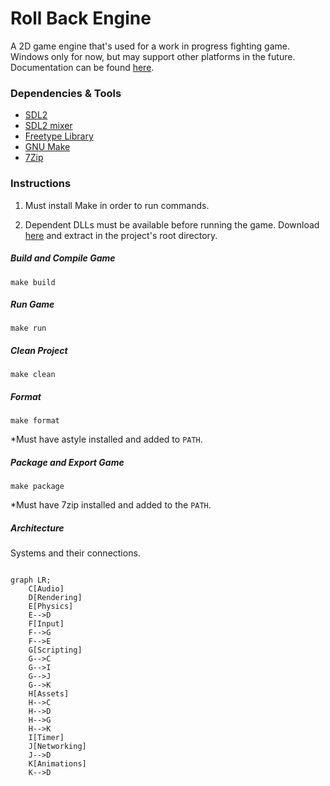 # Roll Back Engine

A 2D game engine that's used for a work in progress fighting game.  Windows only for now, but may support other platforms in the future.  Documentation can be found [here](https://chukobyte.github.io/roll-back-engine/).

### Dependencies & Tools

* [SDL2](https://www.libsdl.org/download-2.0.php)
* [SDL2 mixer](https://libsdl.org/projects/SDL_mixer/)
* [Freetype Library](https://www.freetype.org/download.html)
* [GNU Make](http://gnuwin32.sourceforge.net/packages/make.htm)
* [7Zip](https://www.7-zip.org/download.html)

### Instructions

1. Must install Make in order to run commands.

2. Dependent DLLs must be available before running the game.  Download [here](https://www.dropbox.com/s/0439l1btc76wbef/rbe_windows_dependencies.zip?dl=1) and extract in the project's root directory.

##### Build and Compile Game

`make build`

##### Run Game

`make run`

##### Clean Project

`make clean`

##### Format

`make format`

*Must have astyle installed and added to `PATH`.

##### Package and Export Game

`make package`

*Must have 7zip installed and added to the `PATH`.

##### Architecture

Systems and their connections.

```mermaid

graph LR;
    C[Audio]
    D[Rendering]
    E[Physics]
    E-->D
    F[Input]
    F-->G
    F-->E
    G[Scripting]
    G-->C
    G-->I
    G-->J
    G-->K
    H[Assets]
    H-->C
    H-->D
    H-->G
    H-->K
    I[Timer]
    J[Networking]
    J-->D
    K[Animations]
    K-->D
```
